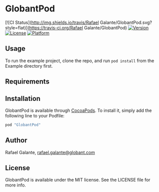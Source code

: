 # GlobantPod

[![CI Status](http://img.shields.io/travis/Rafael Galante/GlobantPod.svg?style=flat)](https://travis-ci.org/Rafael Galante/GlobantPod)
[![Version](https://img.shields.io/cocoapods/v/GlobantPod.svg?style=flat)](http://cocoapods.org/pods/GlobantPod)
[![License](https://img.shields.io/cocoapods/l/GlobantPod.svg?style=flat)](http://cocoapods.org/pods/GlobantPod)
[![Platform](https://img.shields.io/cocoapods/p/GlobantPod.svg?style=flat)](http://cocoapods.org/pods/GlobantPod)

## Usage

To run the example project, clone the repo, and run `pod install` from the Example directory first.

## Requirements

## Installation

GlobantPod is available through [CocoaPods](http://cocoapods.org). To install
it, simply add the following line to your Podfile:

```ruby
pod "GlobantPod"
```

## Author

Rafael Galante, rafael.galante@globant.com

## License

GlobantPod is available under the MIT license. See the LICENSE file for more info.
